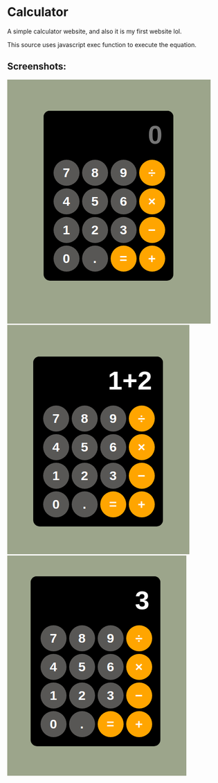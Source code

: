 # Calculator

A simple calculator website, and also it is my first website lol.

This source uses javascript exec function to execute the equation.

## Screenshots:

<img src="assets/screenshot1.png" alt="Screenshot 1"/>
<img src="assets/screenshot2.png" alt="Screenshot 2"/>
<img src="assets/screenshot3.png" alt="Screenshot 3"/>
